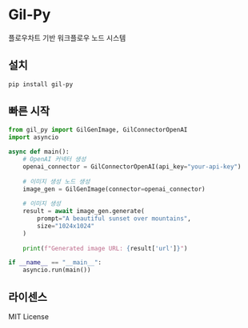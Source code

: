 # Gil-Py

플로우차트 기반 워크플로우 노드 시스템

## 설치

```bash
pip install gil-py
```

## 빠른 시작

```python
from gil_py import GilGenImage, GilConnectorOpenAI
import asyncio

async def main():
    # OpenAI 커넥터 생성
    openai_connector = GilConnectorOpenAI(api_key="your-api-key")
    
    # 이미지 생성 노드 생성
    image_gen = GilGenImage(connector=openai_connector)
    
    # 이미지 생성
    result = await image_gen.generate(
        prompt="A beautiful sunset over mountains",
        size="1024x1024"
    )
    
    print(f"Generated image URL: {result['url']}")

if __name__ == "__main__":
    asyncio.run(main())
```

## 라이센스

MIT License
